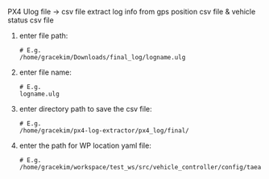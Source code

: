 PX4 Ulog file -> csv file
extract log info from gps position csv file & vehicle status csv file

1. enter file path:
   ```
   # E.g.
   /home/gracekim/Downloads/final_log/logname.ulg
   ```

2. enter file name:
   ```
   # E.g.
   logname.ulg
   ```
   
3. enter directory path to save the csv file:
   ```
   # E.g.
   /home/gracekim/px4-log-extractor/px4_log/final/
   ```

4. enter the path for WP location yaml file:
   ```
   # E.g.
   /home/gracekim/workspace/test_ws/src/vehicle_controller/config/taean_uv_land.yaml
   ```
